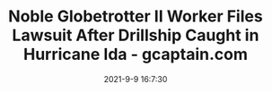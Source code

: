 ---
"title": "Noble Globetrotter II Worker Files Lawsuit After Drillship Caught in Hurricane Ida - gcaptain.com"
"date": "2021-9-9 16:7:30"
"feed_name": "GOOGLENEWS"
"feed_website": "https://news.google.com/search?q=drilling%2Bincident&hl=en-US&gl=US&ceid=US:en"
"feed_rss": "https://news.google.com/rss/search?q=drilling%2Bincident&hl=en-US&gl=US&ceid=US:en"
"link": "https://gcaptain.com/noble-globetrotter-ii-worker-files-lawsuit-after-drillship-caught-hurricane-ida/"
"file": "_posts/2021-9-9-16-7-30_GOOGLENEWS_085f2cb083a6e8fffb5ed211f2554a80b61d1c7e.md"
"accident": "1"
"drilling": "0"
"dead": "0"
"injured": "0"
---